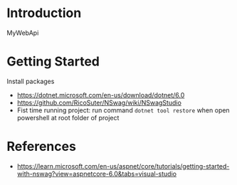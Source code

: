 # Introduction
MyWebApi

# Getting Started
Install packages
- https://dotnet.microsoft.com/en-us/download/dotnet/6.0
- https://github.com/RicoSuter/NSwag/wiki/NSwagStudio
- Fist time running project:  run command `dotnet tool restore` when open powershell at root folder of project

# References
- https://learn.microsoft.com/en-us/aspnet/core/tutorials/getting-started-with-nswag?view=aspnetcore-6.0&tabs=visual-studio
